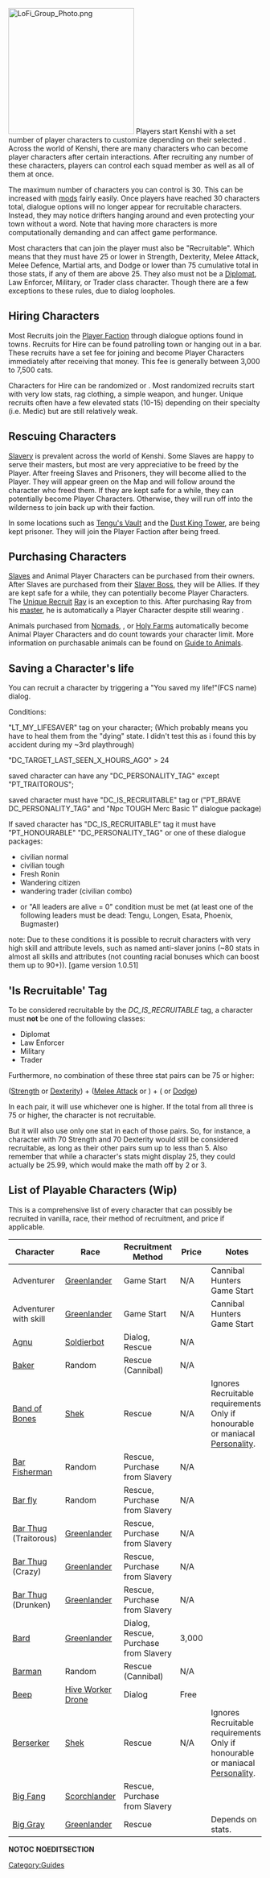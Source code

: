 <img src="LoFi_Group_Photo.png" title="LoFi_Group_Photo.png" width="250"
alt="LoFi_Group_Photo.png" /> Players start Kenshi with a set number of
player characters to customize depending on their selected [](Game_Starts.md). Across the world of Kenshi, there are
many characters who can become player characters after certain
interactions. After recruiting any number of these characters, players
can control each squad member as well as all of them at once.

The maximum number of characters you can control is 30. This can be
increased with [mods](Modifications.md "wikilink") fairly easily. Once
players have reached 30 characters total, dialogue options will no
longer appear for recruitable characters. Instead, they may notice
drifters hanging around and even protecting your town without a word.
Note that having more characters is more computationally demanding and
can affect game performance.

Most characters that can join the player must also be "Recruitable".
Which means that they must have 25 or lower in Strength, Dexterity,
Melee Attack, Melee Defence, Martial arts, and Dodge or lower than 75
cumulative total in those stats, if any of them are above 25. They also
must not be a [Diplomat](Diplomatic_Status.md "wikilink"), Law Enforcer,
Military, or Trader class character. Though there are a few exceptions
to these rules, due to dialog loopholes.

## Hiring Characters

Most Recruits join the [Player Faction](Nameless.md "wikilink") through
dialogue options found in towns. Recruits for Hire can be found
patrolling town or hanging out in a bar. These recruits have a set fee
for joining and become Player Characters immediately after receiving
that money. This fee is generally between 3,000 to 7,500 cats.

Characters for Hire can be randomized [](Generic_Recruits.md) or [](Unique_Recruits.md). Most randomized recruits start
with very low stats, rag clothing, a simple weapon, and hunger. Unique
recruits often have a few elevated stats (10-15) depending on their
specialty (i.e. Medic) but are still relatively weak.

## Rescuing Characters

[Slavery](Slavery.md "wikilink") is prevalent across the world of Kenshi.
Some Slaves are happy to serve their masters, but most are very
appreciative to be freed by the Player. After freeing Slaves and
Prisoners, they will become allied to the Player. They will appear green
on the Map and will follow around the character who freed them. If they
are kept safe for a while, they can potentially become Player
Characters. Otherwise, they will run off into the wilderness to join
back up with their faction.

In some locations such as [Tengu's Vault](Tengu's_Vault.md "wikilink") and
the [Dust King Tower](Dust_King_Tower.md "wikilink"), [](Unique_Recruits.md) are being kept prisoner. They will
join the Player Faction after being freed.

## Purchasing Characters

[Slaves](Slave_Recruits.md "wikilink") and Animal Player Characters can be
purchased from their owners. After Slaves are purchased from their
[Slaver Boss](Slaver_Boss.md "wikilink"), they will be Allies. If they are
kept safe for a while, they can potentially become Player Characters.
The [Unique Recruit](Unique_Recruits.md "wikilink") [Ray](Ray.md "wikilink")
is an exception to this. After purchasing Ray from his
[master](Bar_fly.md "wikilink"), he is automatically a Player Character
despite still wearing [](Hive_Prisoner_Shackles.md).

Animals purchased from [Nomads](Nomads.md "wikilink"), [](Farm_Shop.md), or [Holy Farms](Holy_Farms.md "wikilink")
automatically become Animal Player Characters and do count towards your
character limit. More information on purchasable animals can be found on
[Guide to Animals](Guide_to_Animals.md "wikilink").

## Saving a Character's life

You can recruit a character by triggering a "You saved my life!"(FCS
name) dialog.

Conditions:

"LT_MY_LIFESAVER" tag on your character; (Which probably means you have
to heal them from the "dying" state. I didn't test this as i found this
by accident during my ~3rd playthrough)

"DC_TARGET_LAST_SEEN_X_HOURS_AGO" \> 24

saved character can have any "DC_PERSONALITY_TAG" except
"PT_TRAITOROUS";

saved character must have "DC_IS_RECRUITABLE" tag or ("PT_BRAVE
DC_PERSONALITY_TAG" and "Npc TOUGH Merc Basic 1" dialogue package)

If saved character has "DC_IS_RECRUITABLE" tag it must have
"PT_HONOURABLE" "DC_PERSONALITY_TAG" or one of these dialogue packages:

- civilian normal
- civilian tough
- Fresh Ronin
- Wandering citizen
- wandering trader (civilian combo)

<!-- -->

- or "All leaders are alive = 0" condition must be met (at least one of
  the following leaders must be dead: Tengu, Longen, Esata, Phoenix,
  Bugmaster)

note: Due to these conditions it is possible to recruit characters with
very high skill and attribute levels, such as named anti-slaver jonins
(~80 stats in almost all skills and attributes (not counting racial
bonuses which can boost them up to 90+)). \[game version 1.0.51\]

## 'Is Recruitable' Tag

To be considered recruitable by the *DC_IS_RECRUITABLE* tag, a character
must **not** be one of the following classes:

- Diplomat
- Law Enforcer
- Military
- Trader

Furthermore, no combination of these three stat pairs can be 75 or
higher:

([Strength](Strength.md "wikilink") or [Dexterity](Dexterity.md "wikilink")) +
([Melee Attack](Melee_Attack.md "wikilink") or [](Martial_Arts.md)) + ([](Melee_Defense.md) or [Dodge](Dodge.md "wikilink"))

In each pair, it will use whichever one is higher. If the total from all
three is 75 or higher, the character is not recruitable.

But it will also use only one stat in each of those pairs. So, for
instance, a character with 70 Strength and 70 Dexterity would still be
considered recruitable, as long as their other pairs sum up to less than
5. Also remember that while a character's stats might display 25, they
could actually be 25.99, which would make the math off by 2 or 3.

## List of Playable Characters (Wip)

This is a comprehensive list of every character that can possibly be
recruited in vanilla, race, their method of recruitment, and price if
applicable.

| Character                                             | Race                                              | Recruitment Method                    | Price | Notes                                                                                                   |
|-------------------------------------------------------|---------------------------------------------------|---------------------------------------|-------|---------------------------------------------------------------------------------------------------------|
| Adventurer                                            | [Greenlander](Greenlander.md "wikilink")             | Game Start                            | N/A   | Cannibal Hunters Game Start                                                                             |
| Adventurer with skill                                 | [Greenlander](Greenlander.md "wikilink")             | Game Start                            | N/A   | Cannibal Hunters Game Start                                                                             |
| [Agnu](Agnu.md "wikilink")                               | [Soldierbot](Soldierbot.md "wikilink")               | Dialog, Rescue                        | N/A   |                                                                                                         |
| [Baker](Baker.md "wikilink")                             | Random                                            | Rescue (Cannibal)                     | N/A   |                                                                                                         |
| [Band of Bones](Band_of_Bones_(Character).md "wikilink") | [Shek](Shek.md "wikilink")                           | Rescue                                | N/A   | Ignores Recruitable requirements. Only if honourable or maniacal [Personality](Personality.md "wikilink"). |
| [Bar Fisherman](Bar_Fisherman.md "wikilink")             | Random                                            | Rescue, Purchase from Slavery         | N/A   |                                                                                                         |
| [Bar fly](Bar_fly.md "wikilink")                         | Random                                            | Rescue, Purchase from Slavery         | N/A   |                                                                                                         |
| [Bar Thug](Bar_Thug.md "wikilink") (Traitorous)          | [Greenlander](Greenlander.md "wikilink")             | Rescue, Purchase from Slavery         | N/A   |                                                                                                         |
| [Bar Thug](Bar_Thug.md "wikilink") (Crazy)               | [Greenlander](Greenlander.md "wikilink")             | Rescue, Purchase from Slavery         | N/A   |                                                                                                         |
| [Bar Thug](Bar_Thug.md "wikilink") (Drunken)             | [Greenlander](Greenlander.md "wikilink")             | Rescue, Purchase from Slavery         | N/A   |                                                                                                         |
| [Bard](Bard.md "wikilink")                               | [Greenlander](Greenlander.md "wikilink")             | Dialog, Rescue, Purchase from Slavery | 3,000 |                                                                                                         |
| [Barman](Barman.md "wikilink")                           | Random                                            | Rescue (Cannibal)                     | N/A   |                                                                                                         |
| [Beep](Beep.md "wikilink")                               | [Hive Worker Drone](Hive_Worker_Drone.md "wikilink") | Dialog                                | Free  |                                                                                                         |
| [Berserker](Berserker.md "wikilink")                     | [Shek](Shek.md "wikilink")                           | Rescue                                | N/A   | Ignores Recruitable requirements. Only if honourable or maniacal [Personality](Personality.md "wikilink"). |
| [Big Fang](Big_Fang.md "wikilink")                       | [Scorchlander](Scorchlander.md "wikilink")           | Rescue, Purchase from Slavery         |       |                                                                                                         |
| [Big Gray](Big_Gray.md "wikilink")                       | [Greenlander](Greenlander.md "wikilink")             | Rescue                                |       | Depends on stats.                                                                                       |

__NOTOC__ __NOEDITSECTION__

[Category:Guides](Category:Guides "wikilink")